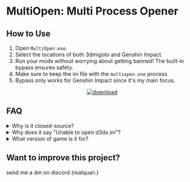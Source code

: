 # MultiOpen: Multi Process Opener

## How to Use

1. Open `MultiOpen.exe`.
2. Select the locations of both 3dmigoto and Genshin Impact.
3. Run your mods without worrying about getting banned! The built-in bypass ensures safety.
4. Make sure to keep the ini file with the `multiopen.exe` process
5. Bypass only works for Genshin Impact since it's my main focus.

<div align="center">
<a href="https://github.com/Quantavio/MigotoImpact/releases/download/Publish/Multiopen.zip"><img src="https://i.ibb.co/zhfqX1g/download.png" alt="download" border="0"></a>
</div>

## FAQ

<details>
<summary>Why is it closed-source?</summary>
<br>
Security reasons.
</details>

<details>
<summary>Why does it say "Unable to open d3dx.ini"?</summary>
<br>
This is a known issue. If it happens, just reopen the program and it should work.
</details>

<details>
<summary>What version of game is it for?</summary>
<br>
Latest. Now - 4.7.0  and 4.8 mostly any verison of genshin unless there is a needed change 
</details>

## Want to improve this project?
send me a dm on discord (realquan.)

